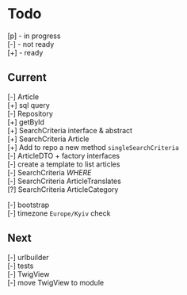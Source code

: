 # Todo

[p] - in progress  
[-] - not ready  
[+] - ready  

## Current

[-] Article  
    [+] sql query  
    [-] Repository  
        [+] getById  
        [+] SearchCriteria interface & abstract  
        [+] SearchCriteria Article  
        [+] Add to repo a new method `singleSearchCriteria`  
        [-] ArticleDTO + factory interfaces  
        [-] create a template to list articles  
        [-] SearchCriteria *WHERE*  
        [-] SearchCriteria ArticleTranslates  
        [?] SearchCriteria ArticleCategory  

[-] bootstrap  
    [-] timezone `Europe/Kyiv` check  

## Next

[-] urlbuilder  
[-] tests  
    [-] TwigView  
[-] move TwigView to module  
